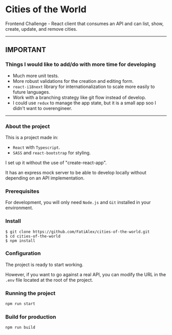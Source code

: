 # Cities of the World

Frontend Challenge - React client that consumes an API and can list, show, create, update, and remove cities.

***

## IMPORTANT
### Things I would like to add/do with more time for developing

- Much more unit tests.
- More robust validations for the creation and editing form.
- `react-i18next` library for internationalization to scale more easily to future languages.
- Work with a branching strategy like git flow instead of develop.
- I could use `redux` to manage the app state, but it is a small app soo I didn't want to overengineer.
***

### About the project
This is a project made in: 

- `React` with `Typescript`.
- `SASS` and `react-bootstrap` for styling.

I set up it without the use of "create-react-app".

It has an express mock server to be able to develop locally without depending on an API implementation.

### Prerequisites

For development, you will only need `Node.js` and `Git` installed in your environment.

### Install

    $ git clone https://github.com/FatiAlex/cities-of-the-world.git
    $ cd cities-of-the-world
    $ npm install

### Configuration

The project is ready to start working.

However, if you want to go against a real API, you can modify the URL in the `.env` file located at the root of the project.

### Running the project

```bash
npm run start
``` 

### Build for production

```bash
npm run build
```

